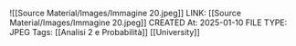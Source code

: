 ![[Source Material/Images/Immagine 20.jpeg]]
LINK: [[Source Material/Images/Immagine 20.jpeg]]
CREATED At: 2025-01-10
FILE TYPE: JPEG
Tags: [[Analisi 2 e Probabilità]] [[University]] 